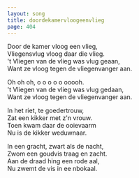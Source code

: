 ```yaml
---
layout: song
title: doordekamervloogeenvlieg
page: 404
---
```


Door de kamer vloog een vlieg,  
Vliegensvlug vloog daar die vlieg.  
't Vliegen van de vlieg was vlug geaan,  
Want ze vloog tegen de vliegenvanger aan.  

Oh oh oh, o o o o o ooooh.  
't Vliegen van de vlieg was vlug gedaan,  
Want ze vloog tegen de vliegenvanger aan.  

In het riet, te goedertrouw,  
Zat een kikker met z'n vrouw.  
Toen kwam daar de ooievaarm  
Nu is de kikker weduwnaar.  

In een gracht, zwart als de nacht,  
Zwom een goudvis traag en zacht.  
Aan de draad hing een rode aal,  
Nu zwemt de vis in ee nbokaal.  
